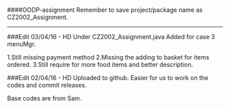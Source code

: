####OODP-assignment
Remember to save project/package name as CZ2002_Assignment.

---

###Edit 03/04/16 - HD
Under CZ2002_Assignment.java
Added for case 3 menuMgr.
  
1.Still missing payment method
2.Missing the adding to basket for items ordered.
3.Still require for more food items and better description.



###Edit 02/04/16 - HD
Uploaded to github. Easier for us to work on the codes and commit releases.

Base codes are from Sam.

